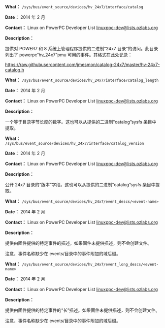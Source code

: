 **What：** `/sys/bus/event_source/devices/hv_24x7/interface/catalog`

**Date：** 2014 年 2 月

**Contact：** Linux on PowerPC Developer List <linuxppc-dev@lists.ozlabs.org>

**Description：**

提供对 POWER7 和 8 系统上管理程序提供的二进制“24x7 目录”的访问。此目录列出了 powerpc“hv_24x7”pmu 可用的事件。其格式在此处记录：

https://raw.githubusercontent.com/jmesmon/catalog-24x7/master/hv-24x7-catalog.h

**What：** `/sys/bus/event_source/devices/hv_24x7/interface/catalog_length`

**Date：** 2014 年 2 月

**Contact：** Linux on PowerPC Developer List <linuxppc-dev@lists.ozlabs.org>

**Description：**

一个等于目录字节长度的数字。这也可以从提供的二进制“catalog”sysfs 条目中提取。

**What：** `/sys/bus/event_source/devices/hv_24x7/interface/catalog_version`

**Date：** 2014 年 2 月

**Contact：** Linux on PowerPC Developer List <linuxppc-dev@lists.ozlabs.org>

**Description：**

公开 24x7 目录的“版本”字段。这也可以从提供的二进制“catalog”sysfs 条目中提取。

**What：** `/sys/bus/event_source/devices/hv_24x7/event_descs/<event-name>`

**Date：** 2014 年 2 月

**Contact：** Linux on PowerPC Developer List <linuxppc-dev@lists.ozlabs.org>

**Description：**

提供由固件提供的特定事件的描述。如果固件未提供描述，则不会创建文件。

注意，事件名称缺少在 events/目录中的事件附加的域后缀。

**What：** `/sys/bus/event_source/devices/hv_24x7/event_long_descs/<event-name>`

**Date：** 2014 年 2 月

**Contact：** Linux on PowerPC Developer List <linuxppc-dev@lists.ozlabs.org>

**Description：**

提供由固件提供的特定事件的“长”描述。如果固件未提供描述，则不会创建文件。

注意，事件名称缺少在 events/目录中的事件附加的域后缀。